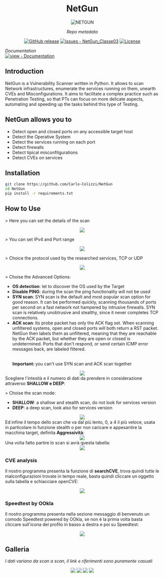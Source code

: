 <center>
  <h1><strong>NetGun</strong></h1>
</center>

<p align="center">
    <img src="https://cdn.discordapp.com/attachments/1051051902529437787/1077697212634636308/NetgunLogo13_Telefono.png"alt="NETGUN">
</p>

<center>
<i>Repo metadata</i>

  <a href="https://github.com/MyCr4ck/NetGun_Classe03/releases/"><img src="https://img.shields.io/github/release/MyCr4ck/NetGun_Classe03?include_prereleases=&sort=semver&color=blue" alt="GitHub release"></a>
  <a href="https://github.com/MyCr4ck/NetGun_Classe03/issues"><img src="https://img.shields.io/github/issues/MyCr4ck/NetGun_Classe03" alt="issues - NetGun_Classe03"></a>
  <a href="https://github.com/MyCr4ck/NetGun_Classe03/blob/main/LICENSE"><img src="https://img.shields.io/badge/License-GNU_GPLv3-purple" alt="License"></a>

</center>

<div align="center">
</div>
<i>Documentation</i>
  <div align="left">
  <a href="https://github.com/MyCr4ck/NetGun_Classe03/tree/main/Documentation" title="Go to project documentation"><img src="https://img.shields.io/badge/view-Documentation-blue?style=for-the-badge" alt="view - Documentation"></a>
</div>

## Introduction
NetGun is a Vulnerability Scanner written in Python. It allows to scan Network infrastructures, enumerate the services running on them, unearth CVEs and Misconfigurations.
It aims to facilitate a complex practice such as Penetration Testing, so that PTs can focus on more delicate aspects, automating and speeding up the tasks behind this type of Testing.

## NetGun allows you to
<ul>
  <li> Detect open and closed ports on any accessible target host </li>
  <li> Detect the Operative System</li>
  <li> Detect the services running  on each port</li>
  <li> Detect firewalls</li>
  <li> Detect tipical misconfitgurations</li>
  <li> Detect CVEs on services</li>
</ul>


## Installation
```bash
git clone https://github.com/Carlo-Colizzi/NetGun
cd NetGun
pip install -r requirements.txt
```

## How to Use
<div>
  <p>> Here you can set the details of the scan</p>
  <div align="center">
  <img src="https://cdn.discordapp.com/attachments/1051051902529437787/1077700432786358272/Immagine_2023-02-16_135725.png">
</div>
<p>> You can set IPv4 and Port range</p>
<div>
  <div align="center">
  <img src="https://cdn.discordapp.com/attachments/1051051902529437787/1077701097428369478/Immagine_2023-02-16_135935.png">
</div>
<p>> Choice the protocol used by the researched services, TCP or UDP</p>
<div>
  <div align="center">
  <img src="https://cdn.discordapp.com/attachments/1051051902529437787/1077701557904228352/Immagine_2023-02-16_135946.png">
</div>
  <p>> Choise the Advanced Options:</p>
  <ul>
    <li><strong>OS detection</strong>: let to discover the OS used by the Target</li>
    <li><strong>Disable PING</strong>: during the scan the ping functionality will not be used</li>
    <li><strong>SYN scan</strong>: SYN scan is the default and most popular scan option for good reason. It can be performed quickly, scanning thousands of ports per second on a fast network not hampered by intrusive firewalls. SYN scan is relatively unobtrusive and stealthy, since it never completes TCP connections.</li>
    <li><strong>ACK scan</strong>:  Its probe packet has only the ACK flag set. When scanning unfiltered systems, open and closed ports will both return a RST packet. NetGun then labels them as unfiltered, meaning that they are reachable by the ACK packet, but whether they are open or closed is undetermined. Ports that don't respond, or send certain ICMP error messages back, are labeled filtered.</li>
    <br>
    <p><strong>Important: </strong>   you can't use SYN scan and ACK scan together</p>
  </ul>

<div>
  <div align="center">
  <img src="https://cdn.discordapp.com/attachments/1051051902529437787/1077702303034908712/Immagine_2023-02-16_140002.png">
</div>
Scegliere l'intesità e il numero di dati da prendere in considerazione attraverso <strong>SHALLOW e DEEP</strong>:
  <p>> Choise the scan mode:</p>
  <ul>
    <li><strong>SHALLOW</strong>: a shallow and stealth scan, do not look for services version</li>
    <li><strong>DEEP</strong>: a deep scan, look also for services version</li>
  </ul>
<div>
  <div align="center">
  <img src="https://cdn.discordapp.com/attachments/1051051902529437787/1077703822513811618/Immagine_2023-02-16_140012.png">
</div>
Ed infine il tempo dello scan che va dal più lento, 0, a 4 il più veloce, usata in particolare in funzione stealth o per non caricare e appesantire la macchina target, definita <strong>Aggressività</strong>:
<div>
  <div align="center">
  <img src="https://cdn.discordapp.com/attachments/1051051902529437787/1077704441064591400/Immagine_2023-02-16_140023.png">
</div>
Una volta fatto partire lo scan si avrà questa tabella:
<div>
  <div align="center">
  <img src="https://cdn.discordapp.com/attachments/1051051902529437787/1077704860113309777/ImmagineNetgun_6.png">
</div>

### CVE analysis
Il nostro programma presenta la funzione di <strong>searchCVE</strong>, trova quindi tutte le malconfigurazioni trovate in tempo reale, basta quindi cliccare un oggetto sulla tabella e schiacciare openCVE:
<div>
  <div align="center">
  <img src="https://cdn.discordapp.com/attachments/1051051902529437787/1077706089442844762/ImmagineNetgun_7.png">
</div>

### Speedtest by OOkla
Il nostro programma presenta nella sezione messaggio di benvenuto un comodo Speedtest powered by OOkla, se non è la prima volta basta cliccare sull'icona del profilo in basso a destra e poi su Speedtest:
<div>
  <div align="center">
  <img src="https://cdn.discordapp.com/attachments/1051051902529437787/1077707035849785455/image.png">
</div>

## Galleria
<i>I dati variano da scan a scan, il link e riferimenti sono puramente casuali</i>
<div>
  <div align="center">
  <img src="https://cdn.discordapp.com/attachments/1051051902529437787/1077630204933058671/ImmagineNetgun_1.png">
  <img src="https://cdn.discordapp.com/attachments/1051051902529437787/1077630204555579555/ImmagineNetgun_2.png">
  <img src="https://cdn.discordapp.com/attachments/1051051902529437787/1077630204199055370/ImmagineNetgun_4.png">
  <img src="https://cdn.discordapp.com/attachments/1051051902529437787/1077630203997720646/ImmagineNetgun_5.png">
</div>
